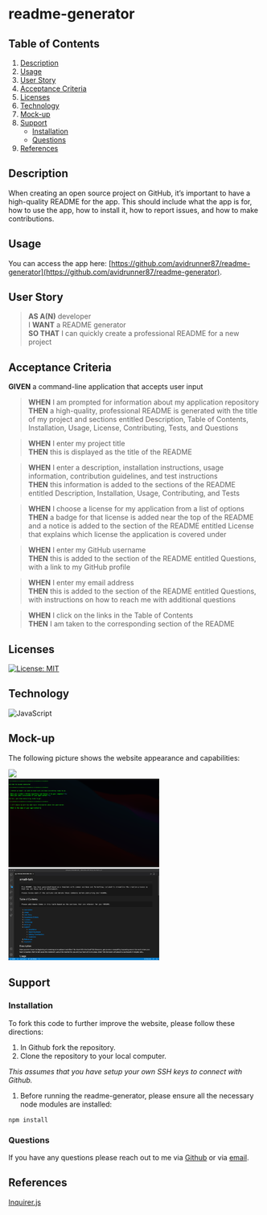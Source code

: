 # readme-generator

## Table of Contents

1. [Description](#description)
1. [Usage](#usage)
1. [User Story](#user-story)
1. [Acceptance Criteria](#acceptance-criteria)
1. [Licenses](#licenses)
1. [Technology](#technology)
1. [Mock-up](#mock-up)
1. [Support](#support)
   - [Installation](#installation)
   - [Questions](#questions)
1. [References](#references)

## Description
When creating an open source project on GitHub, it’s important to have a high-quality README for the app. This should include what the app is for, how to use the app, how to install it, how to report issues, and how to make contributions.

## Usage
You can access the app here: [https://github.com/avidrunner87/readme-generator](https://github.com/avidrunner87/readme-generator).

## User Story
>**AS A(N)** developer<br>I **WANT** a README generator<br>**SO THAT** I can quickly create a professional README for a new project


## Acceptance Criteria
**GIVEN** a command-line application that accepts user input

>**WHEN** I am prompted for information about my application repository<br>
**THEN** a high-quality, professional README is generated with the title of my project and sections entitled Description, Table of Contents, Installation, Usage, License, Contributing, Tests, and Questions

>**WHEN** I enter my project title<br>
**THEN** this is displayed as the title of the README

>**WHEN** I enter a description, installation instructions, usage information, contribution guidelines, and test instructions<br>
**THEN** this information is added to the sections of the README entitled Description, Installation, Usage, Contributing, and Tests

>**WHEN** I choose a license for my application from a list of options<br>
**THEN** a badge for that license is added near the top of the README and a notice is added to the section of the README entitled License that explains which license the application is covered under

>**WHEN** I enter my GitHub username<br>
**THEN** this is added to the section of the README entitled Questions, with a link to my GitHub profile

>**WHEN** I enter my email address<br>
**THEN** this is added to the section of the README entitled Questions, with instructions on how to reach me with additional questions

>**WHEN** I click on the links in the Table of Contents<br>
**THEN** I am taken to the corresponding section of the README

## Licenses
[![License: MIT](https://img.shields.io/badge/License-MIT-yellow.svg)](https://github.com/avidrunner87/readme-generator/blob/main/LICENSE.md)

## Technology
![JavaScript](https://img.shields.io/static/v1?label=javascript&message=100%&color=yellow)


## Mock-up
The following picture shows the website appearance and capabilities:

<img src="./assets/images/screenshots/mockup.gif" width="600"><br>
<img src="./assets/images/screenshots/screenshot01.png" width="300">
<img src="./assets/images/screenshots/screenshot02.png" width="300">

## Support
### Installation
To fork this code to further improve the website, please follow these directions:

1. In Github fork the repository.
1. Clone the repository to your local computer.

_This assumes that you have setup your own SSH keys to connect with Github._

1. Before running the readme-generator, please ensure all the necessary node modules are installed:

```
npm install
```

### Questions
If you have any questions please reach out to me via [Github](https://github.com/avidrunner87) or via [email](mailto:andrew.ronchetto@me.com).

## References
[Inquirer.js](https://github.com/SBoudrias/Inquirer.js#readme)
